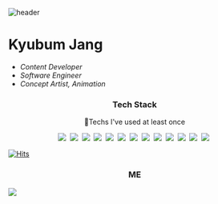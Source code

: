 ![header](https://capsule-render.vercel.app/api?type=Slice&color=auto&height=300&section=header&text=Lawlence%20Jang&fontColor=000&fontSize=90&animation=fadeIn) 

# Kyubum Jang
- _Content Developer_
- _Software Engineer_
- _Concept Artist, Animation_

<h3 align="center"> Tech Stack </h3>
<p align="center"> 👋Techs I've used at least once </p>
<p align="center">
<img src="https://img.shields.io/badge/C++-00599C?style=flat-square&logo=C%2B%2B&logoColor=white"/></a>&nbsp 
<img src="https://img.shields.io/badge/Python-3766AB?style=flat-square&logo=Python&logoColor=white"/></a>&nbsp 
<img src="https://img.shields.io/badge/HTML5-E34F26?style=flat-square&logo=HTML5&logoColor=white"/></a>&nbsp 
<img src="https://img.shields.io/badge/JavaScript-F7DF1E?style=flat-square&logo=Javascript&logoColor=white"/></a>&nbsp 
<img src="https://img.shields.io/badge/TypeScript-3178C6?style=flat-square&logo=TypeScript&logoColor=white"/></a>&nbsp 
<img src="hhttps://img.shields.io/badge/React-61DAFB?style=flat-square&logo=React&logoColor=white"/></a>&nbsp 
<img src="https://img.shields.io/badge/styled_components-DB7093?style=flat-square&logo=styled-components&logoColor=white"/></a>&nbsp 
<img src="https://img.shields.io/badge/Node.js-339933?style=flat-square&logo=Node.js&logoColor=white"/></a>&nbsp 
<img src="https://img.shields.io/badge/MySQL-4479A1?style=flat-square&logo=MySQL&logoColor=white"/></a>&nbsp 
<img src="https://img.shields.io/badge/MongoDB-47A248?style=flat-square&logo=MongoDB&logoColor=white"/></a>&nbsp 
<img src="https://img.shields.io/badge/aws-232F3E?style=flat-square&logo=Amazon-AWS&logoColor=white"/></a>&nbsp 
<img src="https://img.shields.io/badge/MySQL-4479A1?style=flat-square&logo=MySQL&logoColor=white"/></a>&nbsp 
<img src="https://img.shields.io/badge/MySQL-4479A1?style=flat-square&logo=MySQL&logoColor=white"/></a>&nbsp 

[![Hits](https://hits.seeyoufarm.com/api/count/incr/badge.svg?url=https%3A%2F%2Fgithub.com%2FKyubumJang&count_bg=%23B5C3C8&title_bg=%2398B4BE&icon=&icon_color=%23000000&title=Hits&edge_flat=false)](https://hits.seeyoufarm.com)

<h3 align="center"> ME </h3>
<a href="https://velog.io/@jkb2221"><img src="https://img.shields.io/badge/Tech_Blog-11B48A?style=flat-square&logo=Vimeo&logoColor=white&link=https://velog.io/@jkb2221"/></a>&nbsp 


<!--
**KyubumJang/KyubumJang** is a ✨ _special_ ✨ repository because its `README.md` (this file) appears on your GitHub profile.

Here are some ideas to get you started:

- 🔭 I’m currently working on ...
- 🌱 I’m currently learning ...
- 👯 I’m looking to collaborate on ...
- 🤔 I’m looking for help with ...
- 💬 Ask me about ...
- 📫 How to reach me: ...
- 😄 Pronouns: ...
- ⚡ Fun fact: ...
-->
